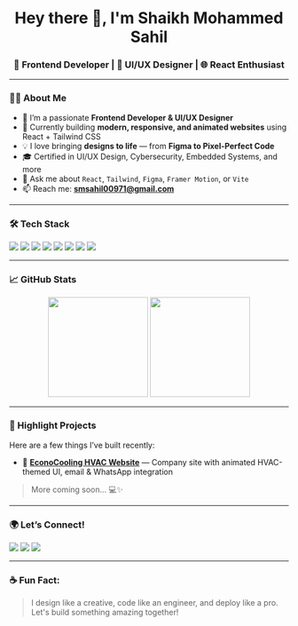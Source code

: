 <h1 align="center">Hey there 👋, I'm Shaikh Mohammed Sahil</h1>
<h3 align="center">🚀 Frontend Developer | 🎨 UI/UX Designer | 🌐 React Enthusiast</h3>

---

### 👨‍💻 About Me
- 🔭 I’m a passionate **Frontend Developer & UI/UX Designer**
- 🌱 Currently building **modern, responsive, and animated websites** using React + Tailwind CSS
- 💡 I love bringing **designs to life** — from **Figma to Pixel-Perfect Code**
- 🎓 Certified in UI/UX Design, Cybersecurity, Embedded Systems, and more
- 💬 Ask me about `React`, `Tailwind`, `Figma`, `Framer Motion`, or `Vite`
- 📫 Reach me: **smsahil00971@gmail.com**

---

### 🛠️ Tech Stack
<p align="left">
  <img src="https://img.shields.io/badge/React-20232A?style=for-the-badge&logo=react&logoColor=61DAFB" />
  <img src="https://img.shields.io/badge/TailwindCSS-0F172A?style=for-the-badge&logo=tailwindcss&logoColor=38BDF8" />
  <img src="https://img.shields.io/badge/Figma-1E1E2E?style=for-the-badge&logo=figma&logoColor=white" />
  <img src="https://img.shields.io/badge/JavaScript-F7DF1E?style=for-the-badge&logo=javascript&logoColor=black" />
  <img src="https://img.shields.io/badge/Vite-646CFF?style=for-the-badge&logo=vite&logoColor=white" />
  <img src="https://img.shields.io/badge/Framer%20Motion-EF6CFF?style=for-the-badge&logo=framer&logoColor=black" />
  <img src="https://img.shields.io/badge/MongoDB-10aa50?style=for-the-badge&logo=mongodb&logoColor=white" />
  <img src="https://img.shields.io/badge/Git-F05032?style=for-the-badge&logo=git&logoColor=white" />
</p>

---

### 📈 GitHub Stats
<p align="center">
  <img src="https://github-readme-stats.vercel.app/api?username=shaikh-sahil&show_icons=true&theme=radical" height="180"/>
  <img src="https://github-readme-stats.vercel.app/api/top-langs/?username=shaikh-sahil&layout=compact&theme=radical" height="180"/>
</p>

---

### 🧩 Highlight Projects
Here are a few things I’ve built recently:

- 🔧 **[EconoCooling HVAC Website](https://www.econocooling.co.in/)** — Company site with animated HVAC-themed UI, email & WhatsApp integration  


> More coming soon... 💻✨

---

### 🌍 Let’s Connect!
<p>
  <a href="mailto:smsahil00971@gmail.com"><img src="https://img.shields.io/badge/Email-D14836?style=flat&logo=gmail&logoColor=white" /></a>
  <a href="https://www.linkedin.com/in/shaikh-mohammed-sahil"><img src="https://img.shields.io/badge/LinkedIn-0A66C2?style=flat&logo=linkedin&logoColor=white" /></a>
  <a href="https://github.com/shaikh-sahil"><img src="https://img.shields.io/badge/GitHub-171515?style=flat&logo=github&logoColor=white" /></a>
</p>

---

### ☕ Fun Fact:
> I design like a creative, code like an engineer, and deploy like a pro. Let's build something amazing together!
